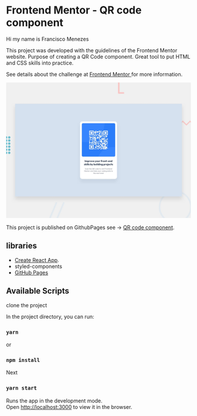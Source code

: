 # Frontend Mentor - QR code component

Hi my name is Francisco Menezes

This project was developed with the guidelines of the Frontend Mentor website. Purpose of creating a QR Code component. Great tool to put HTML and CSS skills into practice.

See details about the challenge at [Frontend Mentor ](https://www.frontendmentor.io/challenges/qr-code-component-iux_sIO_H) for more information.

![Design preview for the QR code component coding challenge](./src/assets/desktop-preview.jpg)

This project is published on GithubPages see -> [QR code component](https://frantecbh.github.io/qr-code-component-react/).


## libraries

- [Create React App](https://github.com/facebook/create-react-app).
- styled-components
- [GitHub Pages](https://pages.github.com/)



## Available Scripts

clone the project

In the project directory, you can run:

### `yarn`
or
### `npm install`

Next
### `yarn start`

Runs the app in the development mode.\
Open [http://localhost:3000](http://localhost:3000) to view it in the browser.

